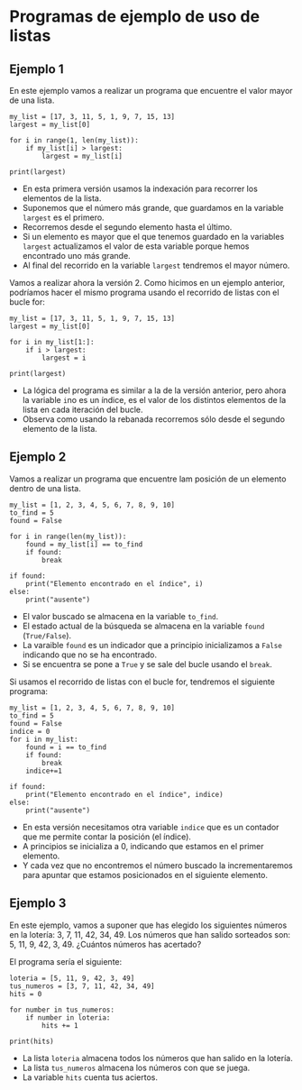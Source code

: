# Programas de ejemplo de uso de listas

## Ejemplo 1

En este ejemplo vamos a realizar un programa que encuentre el valor mayor de una lista.

```
my_list = [17, 3, 11, 5, 1, 9, 7, 15, 13]
largest = my_list[0]

for i in range(1, len(my_list)):
    if my_list[i] > largest:
        largest = my_list[i]

print(largest)
```
* En esta primera versión usamos la indexación para recorrer los elementos de la lista.
* Suponemos que el número más grande, que guardamos en la variable `largest` es el primero.
* Recorremos desde el segundo elemento hasta el último.
* Si un elemento es mayor que el que tenemos guardado en la variables `largest` actualizamos el valor de esta variable porque hemos encontrado uno más grande.
* Al final del recorrido en la variable `largest` tendremos el mayor número.

Vamos a realizar ahora la versión 2. Como hicimos en un ejemplo anterior, podríamos hacer el mismo programa usando el recorrido de listas con el bucle for:

```
my_list = [17, 3, 11, 5, 1, 9, 7, 15, 13]
largest = my_list[0]

for i in my_list[1:]:
    if i > largest:
        largest = i

print(largest)
```

* La lógica del programa es similar a la de la versión anterior, pero ahora la variable `i`no es un índice, es el valor de los distintos elementos de la lista en cada iteración del bucle.
* Observa como usando la rebanada recorremos sólo desde el segundo elemento de la lista.

## Ejemplo 2

Vamos a realizar un programa que encuentre lam posición de un elemento dentro de una lista. 

```
my_list = [1, 2, 3, 4, 5, 6, 7, 8, 9, 10]
to_find = 5
found = False

for i in range(len(my_list)):
    found = my_list[i] == to_find
    if found:
        break

if found:
    print("Elemento encontrado en el índice", i)
else:
    print("ausente")

```

* El valor buscado se almacena en la variable `to_find`.
* El estado actual de la búsqueda se almacena en la variable `found` (`True/False`). 
* La varaible `found` es un indicador que a principio inicializamos a `False` indicando que no se ha encontrado. 
* Si se encuentra se pone a `True` y se sale del bucle usando el `break`.

Si usamos el recorrido de listas con el bucle for, tendremos el siguiente programa:

```
my_list = [1, 2, 3, 4, 5, 6, 7, 8, 9, 10]
to_find = 5
found = False
indice = 0
for i in my_list:
    found = i == to_find
    if found:
        break
    indice+=1

if found:
    print("Elemento encontrado en el índice", indice)
else:
    print("ausente")
```

* En esta versión necesitamos otra variable `indice` que es un contador que me permite contar la posición (el índice).
* A principios se inicializa a 0, indicando que estamos en el primer elemento.
* Y cada vez que no encontremos el número buscado la incrementaremos para apuntar que estamos posicionados en el siguiente elemento.

## Ejemplo 3

En este ejemplo, vamos a suponer que has elegido los siguientes números en la lotería: 3, 7, 11, 42, 34, 49. Los números que han salido sorteados son: 5, 11, 9, 42, 3, 49. ¿Cuántos números has acertado?

El programa sería el siguiente:

```
loteria = [5, 11, 9, 42, 3, 49]
tus_numeros = [3, 7, 11, 42, 34, 49]
hits = 0

for number in tus_numeros:
    if number in loteria:
        hits += 1

print(hits)
```

* La lista `loteria` almacena todos los números que han salido en la lotería.
* La lista `tus_numeros` almacena los números con que se juega.
* La variable `hits` cuenta tus aciertos.

